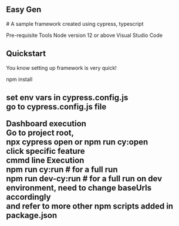 <h2> Easy Gen </h2>
# A sample framework created using cypress, typescript 

Pre-requisite Tools
Node version 12 or above
Visual Studio Code <br />
<h2>Quickstart</h2>
You know setting up framework is very quick!

npm install<br />

<h2>set env vars in cypress.config.js<br />
go to cypress.config.js file<br />

Dashboard execution<br />
Go to project root,<br />
npx cypress open or npm run cy:open<br />
click specific feature<br />
cmmd line Execution<br />
npm run cy:run # for a full run<br />
npm run dev-cy:run # for a full run on dev environment, need to change baseUrls accordingly<br />
and refer to more other npm scripts added in package.json<br />
